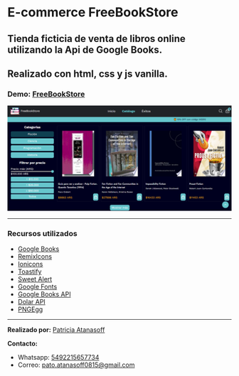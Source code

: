 # E-commerce FreeBookStore

## Tienda ficticia de venta de libros online utilizando la Api de Google Books.
## Realizado con html, css y js vanilla.

### Demo: [FreeBookStore](https://book-api-gilt-three.vercel.app/)

![FreeBookStore](img/preview.png) 

---

### Recursos utilizados

- [Google Books](https://developers.google.com/books/docs/v1/using)
- [RemixIcons](https://remixicon.com/)
- [Ionicons](https://ionicons.com/)
- [Toastify](https://github.com/apvarun/toastify-js)
- [Sweet Alert](https://sweetalert2.github.io/)
- [Google Fonts](https://fonts.google.com/)
- [Google Books API](https://googleapis.com)
- [Dolar API](https://dolarapi.com/)
- [PNGEgg](https://www.pngegg.com/es)

---

**Realizado por:** [Patricia Atanasoff](https://github.com/Scripts24)

**Contacto:** 
- Whatsapp: [5492215657734](https://wa.me/5492215657734) 
 - Correo: [pato.atanasoff0815@gmail.com](mailto:pato.atanasoff0815@gmail.com)
